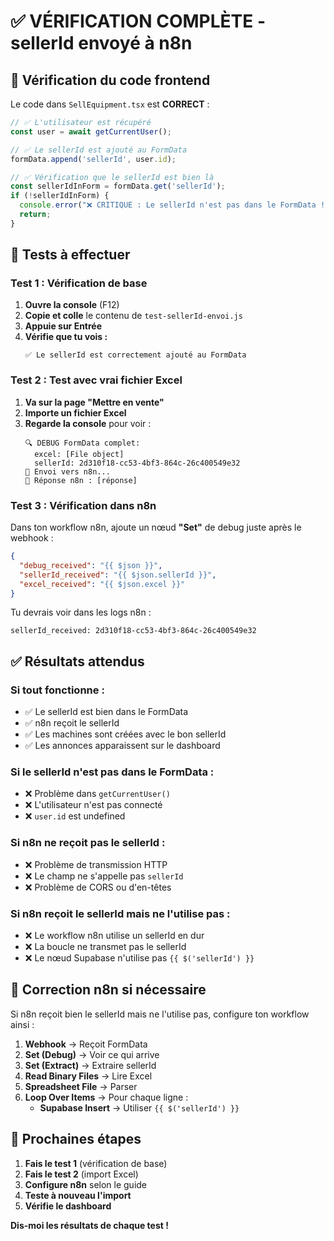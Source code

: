 # ✅ VÉRIFICATION COMPLÈTE - sellerId envoyé à n8n

## 🎯 **Vérification du code frontend**

Le code dans `SellEquipment.tsx` est **CORRECT** :

```typescript
// ✅ L'utilisateur est récupéré
const user = await getCurrentUser();

// ✅ Le sellerId est ajouté au FormData
formData.append('sellerId', user.id);

// ✅ Vérification que le sellerId est bien là
const sellerIdInForm = formData.get('sellerId');
if (!sellerIdInForm) {
  console.error("❌ CRITIQUE : Le sellerId n'est pas dans le FormData !");
  return;
}
```

## 🧪 **Tests à effectuer**

### **Test 1 : Vérification de base**
1. **Ouvre la console** (F12)
2. **Copie et colle** le contenu de `test-sellerId-envoi.js`
3. **Appuie sur Entrée**
4. **Vérifie que tu vois :**
   ```
   ✅ Le sellerId est correctement ajouté au FormData
   ```

### **Test 2 : Test avec vrai fichier Excel**
1. **Va sur la page "Mettre en vente"**
2. **Importe un fichier Excel**
3. **Regarde la console** pour voir :
   ```
   🔍 DEBUG FormData complet:
     excel: [File object]
     sellerId: 2d310f18-cc53-4bf3-864c-26c400549e32
   🚀 Envoi vers n8n...
   📨 Réponse n8n : [réponse]
   ```

### **Test 3 : Vérification dans n8n**
Dans ton workflow n8n, ajoute un nœud **"Set"** de debug juste après le webhook :

```json
{
  "debug_received": "{{ $json }}",
  "sellerId_received": "{{ $json.sellerId }}",
  "excel_received": "{{ $json.excel }}"
}
```

Tu devrais voir dans les logs n8n :
```
sellerId_received: 2d310f18-cc53-4bf3-864c-26c400549e32
```

## ✅ **Résultats attendus**

### **Si tout fonctionne :**
- ✅ Le sellerId est bien dans le FormData
- ✅ n8n reçoit le sellerId
- ✅ Les machines sont créées avec le bon sellerId
- ✅ Les annonces apparaissent sur le dashboard

### **Si le sellerId n'est pas dans le FormData :**
- ❌ Problème dans `getCurrentUser()`
- ❌ L'utilisateur n'est pas connecté
- ❌ `user.id` est undefined

### **Si n8n ne reçoit pas le sellerId :**
- ❌ Problème de transmission HTTP
- ❌ Le champ ne s'appelle pas `sellerId`
- ❌ Problème de CORS ou d'en-têtes

### **Si n8n reçoit le sellerId mais ne l'utilise pas :**
- ❌ Le workflow n8n utilise un sellerId en dur
- ❌ La boucle ne transmet pas le sellerId
- ❌ Le nœud Supabase n'utilise pas `{{ $('sellerId') }}`

## 🔧 **Correction n8n si nécessaire**

Si n8n reçoit bien le sellerId mais ne l'utilise pas, configure ton workflow ainsi :

1. **Webhook** → Reçoit FormData
2. **Set (Debug)** → Voir ce qui arrive
3. **Set (Extract)** → Extraire sellerId
4. **Read Binary Files** → Lire Excel
5. **Spreadsheet File** → Parser
6. **Loop Over Items** → Pour chaque ligne :
   - **Supabase Insert** → Utiliser `{{ $('sellerId') }}`

## 📝 **Prochaines étapes**

1. **Fais le test 1** (vérification de base)
2. **Fais le test 2** (import Excel)
3. **Configure n8n** selon le guide
4. **Teste à nouveau l'import**
5. **Vérifie le dashboard**

**Dis-moi les résultats de chaque test !** 